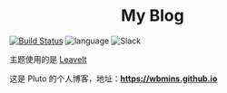 # <center>My Blog</center>


[![Build Status](https://travis-ci.org/wbmins/Hugo.svg?branch=master)](https://travis-ci.org/wbmins/Hugo)
![language](https://img.shields.io/badge/framework-hugo-orange.svg)
![Slack](https://img.shields.io/badge/slack-996icu-green.svg?style=flat-square)

主题使用的是 [LeaveIt](https://github.com/liuzc/LeaveIt)

这是 Pluto 的个人博客，地址：**<https://wbmins.github.io>**
